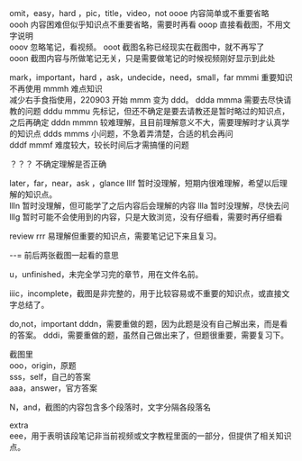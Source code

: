 omit，easy，hard ，pic，title，video，not
oooe 内容简单或不重要省略  
oooh 内容困难但似乎知识点不重要省略，需要时再看
ooop 直接看截图，不用文字说明  
ooov 忽略笔记，看视频。
ooot 截图名称已经现实在截图中，就不再写了  
ooon 截图内容与所做笔记无关，只是需要做笔记的时候视频刚好显示到此处

mark，important，hard ，ask，undecide，need，small，far
mmmi 重要知识  
不再使用 mmmh 难点知识  
减少右手食指使用，220903 开始 mmm 变为 ddd。
ddda mmma 需要去尽快请教的问题
dddu mmmu 先标记，但还不确定是要去请教还是暂时略过的知识点，之后再确定
dddn mmmn 较难理解，且目前理解意义不大，需要理解时才认真学的知识点
ddds mmms 小问题，不急着弄清楚，合适的机会再问  
dddf mmmf 难度较大，较长时间后才需搞懂的问题

？？？ 不确定理解是否正确

later，far，near，ask ，glance
lllf 暂时没理解，短期内很难理解，希望以后理解的知识点。  
llln 暂时没理解，但可能学了之后内容后会理解的内容
llla 暂时没理解，尽快去问  
lllg 暂时可能不会使用到的内容，只是大致浏览，没有仔细看，需要时再仔细看

review
rrr 易理解但重要的知识点，需要笔记记下来且复习。

--=
前后两张截图一起看的意思

u，unfinished，未完全学习完的章节，用在文件名前。

iiic，incomplete，截图是非完整的，用于比较容易或不重要的知识点，或直接文字总结了。

do,not，important
dddn，需要重做的题，因为此题是没有自己解出来，而是看的答案。
dddi，需要重做的题，虽然自己做出来了，但题很重要，需要复习下。

截图里  
ooo，origin，原题  
sss，self，自己的答案  
aaa，answer，官方答案

N，and，截图的内容包含多个段落时，文字分隔各段落名

extra  
eee，用于表明该段笔记非当前视频或文字教程里面的一部分，但提供了相关知识点。
